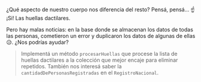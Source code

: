 ¿Qué aspecto de nuestro cuerpo nos diferencia del resto? Pensá, pensá... :point_up: ¡Si! Las huellas dactilares. 

Pero hay malas noticias: en la base donde se almacenan los datos de todas las personas, cometieron un error y duplicaron los datos de algunas de ellas :disappointed_relieved:. ¿Nos podrías ayudar? 

> Implementá un método `procesarHuellas` que procese la lista de huellas dactilares a la colección que mejor encaje para eliminar repetidos. También nos interesá saber la `cantidadDePersonasRegistradas` en el `RegistroNacional`.